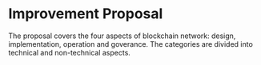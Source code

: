 # Improvement Proposal

The proposal covers the four aspects of blockchain network: design, implementation, operation and goverance. The categories are divided into technical and non-technical aspects. 
